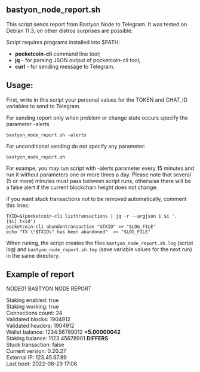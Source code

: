 ## bastyon_node_report.sh
This script sends report from Bastyon Node to Telegram. It was tested on Debian 11.3, on other distros surprises are possible.  

Script requires programs installed into $PATH:  
* **pocketcoin-cli** command line tool;  
* **jq** - for parsing JSON output of pocketcoin-cli tool;  
* **curl** - for sending message to Telegram.  
## Usage:
First, write in this script your personal values for the TOKEN and CHAT_ID variables to send to Telegram.  

For sending report only when problem or change state occurs specify the parameter -alerts  
```
bastyon_node_report.sh -alerts  
```
For unconditional sending do not specify any parameter:  
```
bastyon_node_report.sh
```
For exampe, you may run script with -alerts parameter every 15 minutes and run it without parameters one or more times a day. Please note that several (5 or more) minutes must pass between script runs, otherwise there will be a false alert if the current blockchain height does not change.

if you want stuck transactions not to be removed automatically, comment this lines:
```
TXID=$(pocketcoin-cli listtransactions | jq -r --argjson i $i '.[$i].txid')
pocketcoin-cli abandontransaction "$TXID" >> "$LOG_FILE"
echo "TX \"$TXID\" has been abandoned"  >> "$LOG_FILE"
```

When runing, the script creates the files `bastyon_node_report.sh.log` (script log) and `bastyon_node_report.sh.tmp` (save variable values for the next run) in the same directory.

## Example of report

NODE01 BASTYON NODE REPORT

Staking enabled: true  
Staking working: true   
Connections count: 24  
Validated blocks: 1904912  
Validated headers: 1904912  
Wallet balance: 1234.56789012   **+5.00000042**  
Staking balance: 1123.45678901   **DIFFERS**  
Stuck transaction: false  
Current version: 0.20.27  
External IP: 123.45.67.89  
Last boot: 2022-08-29 17:06  
